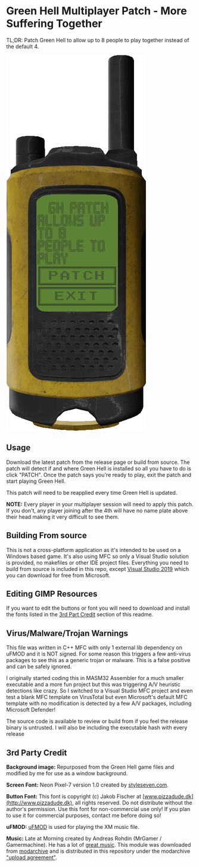 # Green Hell Multiplayer Patch - More Suffering Together
TL;DR: Patch Green Hell to allow up to 8 people to play together instead of the default 4.

![main patch window](/contrib/screenshot.png?raw=true "main patch window")

## Usage
Download the latest patch from the release page or build from source. The patch will detect if and where Green Hell is installed so all you have to do is click "PATCH". Once the patch says you're ready to play, exit the patch and start playing Green Hell.

This patch will need to be reapplied every time Green Hell is updated.

**NOTE:** Every player in your multiplayer session will need to apply this patch. If you don't, any player joining after the 4th will have no name plate above their head making it very difficult to see them.

## Building From source
This is not a cross-platform application as it's intended to be used on a Windows based game. It's also using MFC so only a Visual Studio solution is provided, no makefiles or other IDE project files. Everything you need to build from source is included in this repo, except [Visual Studio 2019](https://visualstudio.microsoft.com/downloads/) which you can download for free from Microsoft.

## Editing GIMP Resources
If you want to edit the buttons or font you will need to download and install the fonts listed in the [3rd Part Credit](#credit) section of this readme.

## Virus/Malware/Trojan Warnings
This file was written in C++ MFC with only 1 external lib dependency on uFMOD and it is NOT signed. For some reason this triggers a few anti-virus packages to see this as a generic trojan or malware. This is a false positive and can be safely ignored.

I originally started coding this in MASM32 Assembler for a much smaller executable and a more fun project but this was triggering A/V heuristic detections like crazy. So I switched to a Visual Studio MFC project and even test a blank MFC template on VirusTotal but even Microsoft's default MFC template with no modification is detected by a few A/V packages, including Microsoft Defender!

The source code is available to review or build from if you feel the release binary is untrusted. I will also be including the executable hash with every release

## 3rd Party Credit
**Background image:** Repurposed from the Green Hell game files and modified by me for use as a window background.

**Screen Font:** Neon Pixel-7 version 1.0 created by [styleseven.com](http://www.styleseven.com/php/get_product.php?product=Neon%20Pixel-7).

**Button Font:**
This font is copyright (c) Jakob Fischer at [www.pizzadude.dk](http://www.pizzadude.dk), all rights reserved. Do not distribute without the author's permission.
Use this font for non-commercial use only! If you plan to use it for commercial purposes, contact me before doing so!

**uFMOD:** [uFMOD](http://ufmod.sourceforge.net/) is used for playing the XM music file.

**Music:** Late at Morning created by Andreas Rohdin (MrGamer / Gamermachine). He has a lot of [great music](https://soundcloud.com/gamermachine). This module was downloaded from [modarchive](https://modarchive.org/index.php?request=view_by_moduleid&query=52842) and is distributed in this repository under the modarchive ["upload agreement"](https://modarchive.org/index.php?faq-licensing).

